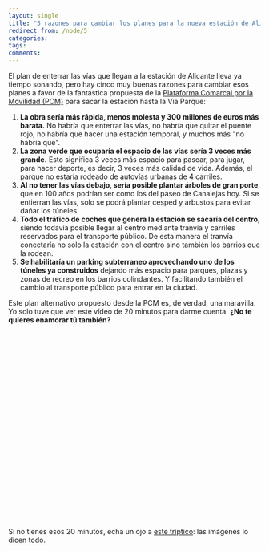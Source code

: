 ```yaml
---
layout: single
title: "5 razones para cambiar los planes para la nueva estación de Alicante"
redirect_from: /node/5
categories:
tags: 
comments: 
---
```

El plan de enterrar las vías que llegan a la estación de Alicante lleva ya tiempo sonando, pero hay cinco muy buenas razones para cambiar esos planes a favor de la fantástica propuesta de la [Plataforma Comarcal por la Movilidad (PCM)](http://pcmovilidad.blogspot.com/2009/02/reclama-el-gran-parque-central-de.html "Plan para la Estación Intermodal") para sacar la estación hasta la Vía Parque:

1.  **La obra sería más rápida, menos molesta y 300 millones de euros más barata.** No habría que enterrar las vías, no habría que quitar el puente rojo, no habría que hacer una estación temporal, y muchos más "no habría que".
2.  **La zona verde que ocuparía el espacio de las vías sería 3 veces más grande.** Esto significa 3 veces más espacio para pasear, para jugar, para hacer deporte, es decir, 3 veces más calidad de vida. Además, el parque no estaría rodeado de autovías urbanas de 4 carriles.
3.  **Al no tener las vías debajo, sería posible plantar árboles de gran porte**, que en 100 años podrían ser como los del paseo de Canalejas hoy. Si se entierran las vías, solo se podrá plantar cesped y arbustos para evitar dañar los túneles.
4.  **Todo el tráfico de coches que genera la estación se sacaría del centro**, siendo todavía posible llegar al centro mediante tranvía y carriles reservados para el transporte público. De esta manera el tranvía conectaría no solo la estación con el centro sino también los barrios que la rodean.
5.  **Se habilitaría un parking subterraneo aprovechando uno de los túneles ya construidos** dejando más espacio para parques, plazas y zonas de recreo en los barrios colindantes. Y facilitando también el cambio al transporte público para entrar en la ciudad.

Este plan alternativo propuesto desde la PCM es, de verdad, una maravilla. Yo solo tuve que ver este vídeo de 20 minutos para darme cuenta. **¿No te quieres enamorar tú también?**

<div><object style="display:block; margin: 20px auto;" width="480" height="365"><param name="movie" value="http://www.dailymotion.com/swf/x7v1ac&amp;related=0"><param name="allowFullScreen" value="true"><param name="allowScriptAccess" value="always"><embed style="display:block; margin: 10px auto;" src="http://www.dailymotion.com/swf/x7v1ac&amp;related=0" type="application/x-shockwave-flash" width="480" height="365" allowfullscreen="true" allowscriptaccess="always"></object></div>

Si no tienes esos 20 minutos, echa un ojo a [este tríptico](http://dl.dropbox.com/u/271541/tr%C3%ADptico%20propuesta%20PCM%20Estaci%C3%B3n%20Intermodal.pdf "Triptico estación intermodal Alicante"): las imágenes lo dicen todo.

